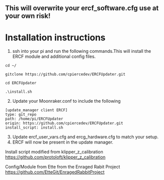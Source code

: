 ## This will overwrite your ercf_software.cfg use at your own risk!

# Installation instructions

1. ssh into your pi and run the following commands.This will install the ERCF module and additional config files.

`cd ~/`

`gitclone https://github.com/cpiercedev/ERCFUpdater.git`

`cd ERCFUpdater`

`.\install.sh`


2. Update your Moonraker.conf to include the following

```
[update_manager client ERCF]
type: git_repo
path: /home/pi/ERCFUpdater
origin: https://github.com/cpiercedev/ERCFUpdater.git
install_script: install.sh
```

3. Update ercf_user_vars.cfg and ercg_hardware.cfg to match your setup.
4. ERCF will now be present in the update manager.


Install script modified from klipper_z_calibration
https://github.com/protoloft/klipper_z_calibration

Config/Module from Ette from the Enraged Rabit Project
https://github.com/EtteGit/EnragedRabbitProject
